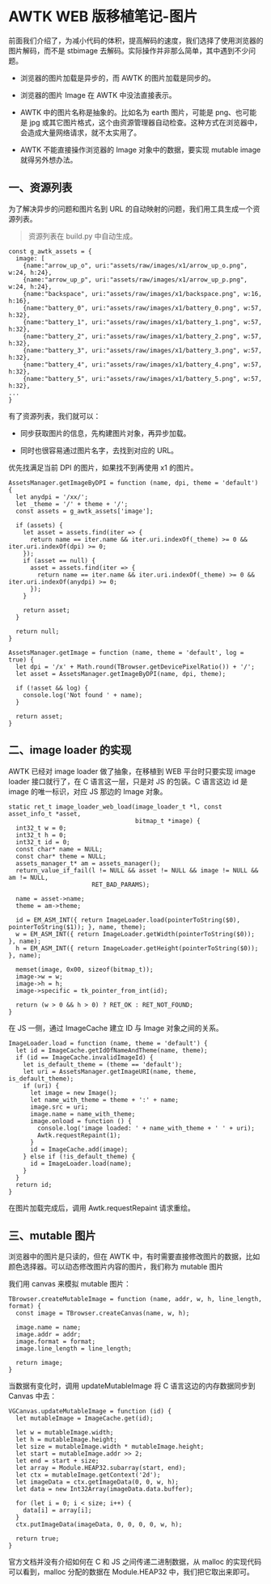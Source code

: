 # AWTK WEB 版移植笔记-图片

前面我们介绍了，为减小代码的体积，提高解码的速度，我们选择了使用浏览器的图片解码，而不是 stbimage 去解码。实际操作并非那么简单，其中遇到不少问题。

* 浏览器的图片加载是异步的，而 AWTK 的图片加载是同步的。

* 浏览器的图片 Image 在 AWTK 中没法直接表示。

* AWTK 中的图片名称是抽象的。比如名为 earth 图片，可能是 png、也可能是 jpg 或其它图片格式，这个由资源管理器自动检查。这种方式在浏览器中，会造成大量网络请求，就不太实用了。

* AWTK 不能直接操作浏览器的 Image 对象中的数据，要实现 mutable image 就得另外想办法。

## 一、资源列表

为了解决异步的问题和图片名到 URL 的自动映射的问题，我们用工具生成一个资源列表。

> 资源列表在 build.py 中自动生成。
 
```
const g_awtk_assets = {
  image: [
    {name:"arrow_up_o", uri:"assets/raw/images/x1/arrow_up_o.png", w:24, h:24},
    {name:"arrow_up_p", uri:"assets/raw/images/x1/arrow_up_p.png", w:24, h:24},
    {name:"backspace", uri:"assets/raw/images/x1/backspace.png", w:16, h:16},
    {name:"battery_0", uri:"assets/raw/images/x1/battery_0.png", w:57, h:32},
    {name:"battery_1", uri:"assets/raw/images/x1/battery_1.png", w:57, h:32},
    {name:"battery_2", uri:"assets/raw/images/x1/battery_2.png", w:57, h:32},
    {name:"battery_3", uri:"assets/raw/images/x1/battery_3.png", w:57, h:32},
    {name:"battery_4", uri:"assets/raw/images/x1/battery_4.png", w:57, h:32},
    {name:"battery_5", uri:"assets/raw/images/x1/battery_5.png", w:57, h:32},
...
}
```

有了资源列表，我们就可以：

* 同步获取图片的信息，先构建图片对象，再异步加载。

* 同时也很容易通过图片名字，去找到对应的 URL。

优先找满足当前 DPI 的图片，如果找不到再使用 x1 的图片。

```
AssetsManager.getImageByDPI = function (name, dpi, theme = 'default') {
  let anydpi = '/xx/';
  let _theme = '/' + theme + '/';
  const assets = g_awtk_assets['image'];

  if (assets) {
    let asset = assets.find(iter => {
      return name == iter.name && iter.uri.indexOf(_theme) >= 0 && iter.uri.indexOf(dpi) >= 0;
    });
    if (asset == null) {
      asset = assets.find(iter => {
        return name == iter.name && iter.uri.indexOf(_theme) >= 0 && iter.uri.indexOf(anydpi) >= 0;
      });
    }

    return asset;
  }

  return null;
}

AssetsManager.getImage = function (name, theme = 'default', log = true) {
  let dpi = '/x' + Math.round(TBrowser.getDevicePixelRatio()) + '/';
  let asset = AssetsManager.getImageByDPI(name, dpi, theme);

  if (!asset && log) {
    console.log('Not found ' + name);
  }

  return asset;
}
```

## 二、image loader 的实现

AWTK 已经对 image loader 做了抽象，在移植到 WEB 平台时只要实现 image loader 接口就行了，在 C 语言这一层，只是对 JS 的包装。C 语言这边 id 是 image 的唯一标识，对应 JS 那边的 Image 对象。

```
static ret_t image_loader_web_load(image_loader_t *l, const asset_info_t *asset,
                                   bitmap_t *image) {
  int32_t w = 0;
  int32_t h = 0;
  int32_t id = 0;
  const char* name = NULL;
  const char* theme = NULL;
  assets_manager_t* am = assets_manager();
  return_value_if_fail(l != NULL && asset != NULL && image != NULL && am != NULL,
                       RET_BAD_PARAMS);

  name = asset->name;
  theme = am->theme;

  id = EM_ASM_INT({ return ImageLoader.load(pointerToString($0), pointerToString($1)); }, name, theme);
  w = EM_ASM_INT({ return ImageLoader.getWidth(pointerToString($0)); }, name);
  h = EM_ASM_INT({ return ImageLoader.getHeight(pointerToString($0)); }, name);

  memset(image, 0x00, sizeof(bitmap_t));
  image->w = w;
  image->h = h;
  image->specific = tk_pointer_from_int(id);

  return (w > 0 && h > 0) ? RET_OK : RET_NOT_FOUND;
}
```

在 JS 一侧，通过 ImageCache 建立 ID 与 Image 对象之间的关系。

```
ImageLoader.load = function (name, theme = 'default') {
  let id = ImageCache.getIdOfNameAndTheme(name, theme);
  if (id == ImageCache.invalidImageId) {
    let is_default_theme = (theme == 'default');
    let uri = AssetsManager.getImageURI(name, theme, is_default_theme);
    if (uri) {
      let image = new Image();
      let name_with_theme = theme + ':' + name;
      image.src = uri;
      image.name = name_with_theme;
      image.onload = function () {
        console.log('image loaded: ' + name_with_theme + ' ' + uri);
        Awtk.requestRepaint(1);
      }
      id = ImageCache.add(image);
    } else if (!is_default_theme) {
      id = ImageLoader.load(name);
    }
  }
  return id;
}
```

在图片加载完成后，调用 Awtk.requestRepaint 请求重绘。

## 三、mutable 图片

浏览器中的图片是只读的，但在 AWTK 中，有时需要直接修改图片的数据，比如颜色选择器。可以动态修改图片内容的图片，我们称为 mutable 图片

我们用 canvas 来模拟 mutable 图片：

```
TBrowser.createMutableImage = function (name, addr, w, h, line_length, format) {
  const image = TBrowser.createCanvas(name, w, h);

  image.name = name;
  image.addr = addr;
  image.format = format;
  image.line_length = line_length;

  return image;
}
```

当数据有变化时，调用 updateMutableImage 将 C 语言这边的内存数据同步到 Canvas 中去：

```
VGCanvas.updateMutableImage = function (id) {
  let mutableImage = ImageCache.get(id);

  let w = mutableImage.width;
  let h = mutableImage.height;
  let size = mutableImage.width * mutableImage.height;
  let start = mutableImage.addr >> 2;
  let end = start + size;
  let array = Module.HEAP32.subarray(start, end);
  let ctx = mutableImage.getContext('2d');
  let imageData = ctx.getImageData(0, 0, w, h);
  let data = new Int32Array(imageData.data.buffer);

  for (let i = 0; i < size; i++) {
    data[i] = array[i];
  }
  ctx.putImageData(imageData, 0, 0, 0, 0, w, h);

  return true;
}
```

官方文档并没有介绍如何在 C 和 JS 之间传递二进制数据，从 malloc 的实现代码可以看到，malloc 分配的数据在 Module.HEAP32 中，我们把它取出来即可。
